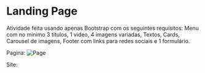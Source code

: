 # Landing Page
Atividade feita usando apenas Bootstrap com os seguintes requisitos:
Menu com no minimo 3 titulos, 1 video, 4 imagens variadas, Textos, Cards, Carousel de imagens, Footer com links para redes sociais e 1 formulário.

Pagina:
![Page]()

Site: